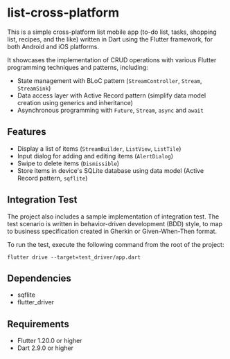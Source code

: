 # list-cross-platform
This is a simple cross-platform list mobile app 
(to-do list, tasks, shopping list, recipes, and the like) 
written in Dart using the Flutter framework, 
for both Android and iOS platforms.

It showcases the implementation of CRUD operations 
with various Flutter programming techniques and patterns, including:
- State management with BLoC pattern (`StreamController`, `Stream`, `StreamSink`)
- Data access layer with Active Record pattern 
(simplify data model creation using generics and inheritance)
- Asynchronous programming with `Future`, `Stream`, `async` and `await`

## Features
- Display a list of items (`StreamBuilder`, `ListView`, `ListTile`)
- Input dialog for adding and editing items (`AlertDialog`)
- Swipe to delete items (`Dismissible`)
- Store items in device's SQLite database using data model (Active Record pattern, `sqflite`)

## Integration Test
The project also includes a sample implementation of integration test. The test scenario is written in behavior-driven development (BDD) style, to map to business specification created in Gherkin or Given-When-Then format.

To run the test, execute the following command from the root of the project:

`flutter drive --target=test_driver/app.dart`

## Dependencies
- sqflite
- flutter_driver

## Requirements
- Flutter 1.20.0 or higher
- Dart 2.9.0 or higher


